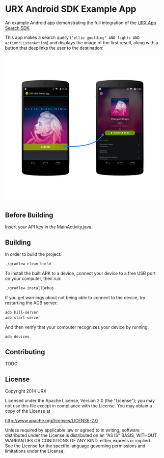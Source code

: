 URX Android SDK Example App
===========================

An example Android app demonstrating the full integration of the [URX App Search SDK](https://github.com/URXtech/urx-sdk-android). 

This app makes a search query (`"ellie goulding" AND lights AND action:ListenAction`) and displays the image of the first result, along with a button that deeplinks the user to the destination:

![Example app screenshot on Nexus 5 device](screenshot.png)


Before Building
----------------

Insert your API key in the MainActivity.java.

Building
--------
In order to build the project:
```bash
./gradlew clean build
```

To install the built APK to a device, connect your device to a free USB port on your computer, then run:
```bash
./gradlew installDebug
```

If you get warnings about not being able to connect to the device, try restarting the ADB server:
```bash
adb kill-server
adb start-server
```

And then verify that your computer recognizes your device by running:
```bash
adb devices
```

Contributing
------------
TODO

License
-------
Copyright 2014 URX

Licensed under the Apache License, Version 2.0 (the "License");
you may not use this file except in compliance with the License.
You may obtain a copy of the License at

   http://www.apache.org/licenses/LICENSE-2.0

Unless required by applicable law or agreed to in writing, software
distributed under the License is distributed on an "AS IS" BASIS,
WITHOUT WARRANTIES OR CONDITIONS OF ANY KIND, either express or implied.
See the License for the specific language governing permissions and
limitations under the License.

